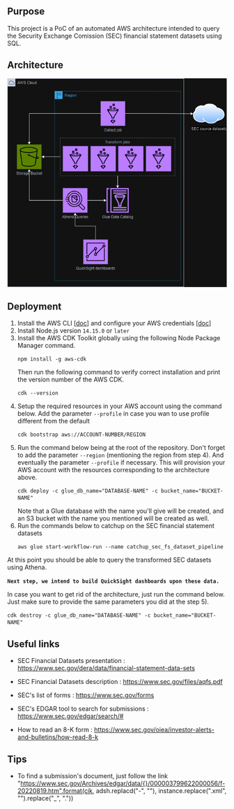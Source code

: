 ## Purpose
This project is a PoC of an automated AWS architecture intended to query the Security Exchange Comission (SEC) financial statement datasets using SQL.

## Architecture
![architecture.png](https://github.com/laurisdjilo/analyze_sec_aws/blob/master/architecture/architecture.drawio.png?raw=true)

## Deployment

1) Install the AWS CLI [[doc](https://docs.aws.amazon.com/cli/latest/userguide/getting-started-install.html)] and configure your AWS credentials [[doc](https://docs.aws.amazon.com/cli/latest/userguide/cli-configure-files.html)]
2) Install Node.js version `14.15.0` or `later`
3) Install the AWS CDK Toolkit globally using the following Node Package Manager command.
    ```
    npm install -g aws-cdk
    ```
    Then run the following command to verify correct installation and print the version number of the AWS CDK.
    ```
    cdk --version
    ```
4) Setup the required resources in your AWS account using the command below. Add the parameter `--profile` in case you wan to use profile different from the default
    ```
    cdk bootstrap aws://ACCOUNT-NUMBER/REGION
    ```
5) Run the command below being at the root of the repository. Don't forget to add the parameter `--region` (mentioning the region from step 4). And eventually the parameter `--profile` if necessary. This will provision your AWS account with the resources corresponding to the architecture above.
    ```
    cdk deploy -c glue_db_name="DATABASE-NAME" -c bucket_name="BUCKET-NAME"
    ```
    Note that a Glue database with the name you'll give will be created, and an S3 bucket with the name you mentioned will be created as well.
6) Run the commands below to catchup on the SEC financial statement datasets
    ```
    aws glue start-workflow-run --name catchup_sec_fs_dataset_pipeline
    ```
At this point you should be able to query the transformed SEC datasets using Athena.

**`Next step, we intend to build QuickSight dashboards upon these data.`**

In case you want to get rid of the architecture, just run the command below. Just make sure to provide the same parameters you did at the step 5).
```
cdk destroy -c glue_db_name="DATABASE-NAME" -c bucket_name="BUCKET-NAME"
```

## Useful links

- SEC Financial Datasets presentation : https://www.sec.gov/dera/data/financial-statement-data-sets

- SEC Financial Datasets description : https://www.sec.gov/files/aqfs.pdf

- SEC's list of forms : https://www.sec.gov/forms

- SEC's EDGAR tool to search for submissions : https://www.sec.gov/edgar/search/#

- How to read an 8-K form : https://www.sec.gov/oiea/investor-alerts-and-bulletins/how-read-8-k

## Tips

- To find a submission's document, just follow the link "https://www.sec.gov/Archives/edgar/data/{}/000003799622000056/f-20220819.htm".format(cik, adsh.replacd("-", ""), instance.replace(".xml", "").replace("_", "."))